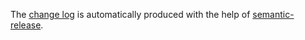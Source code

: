 The [change log](https://github.com/richardschneider/tcp-gateway/releases) is automatically produced with
the help of [semantic-release](https://github.com/semantic-release/semantic-release).

